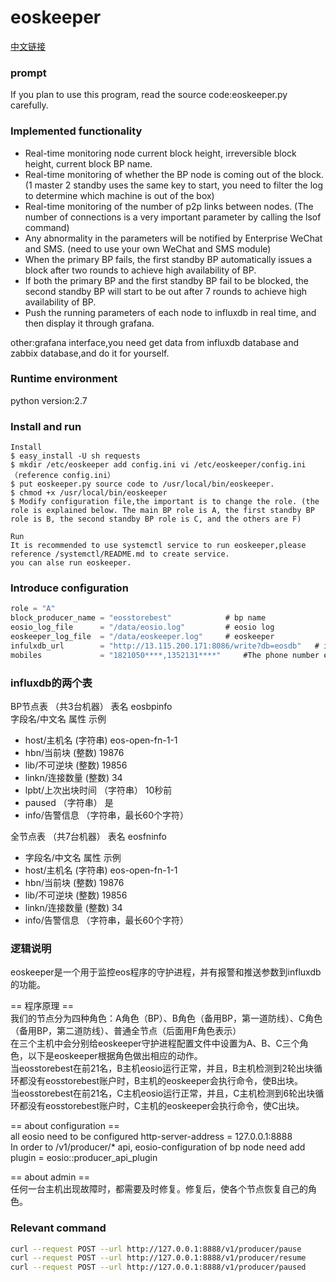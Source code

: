 # eoskeeper

[中文链接](https://github.com/eosstore/eoskeeper/blob/master/README.md)

### prompt
If you plan to use this program, read the source code:eoskeeper.py carefully.


### Implemented functionality
* Real-time monitoring node current block height, irreversible block height, current block BP name.
* Real-time monitoring of whether the BP node is coming out of the block. (1 master 2 standby uses the same key to start, you need to filter the log to determine which machine is out of the box)
* Real-time monitoring of the number of p2p links between nodes. (The number of connections is a very important parameter by calling the lsof command)
* Any abnormality in the parameters will be notified by Enterprise WeChat and SMS. (need to use your own WeChat and SMS module)
* When the primary BP fails, the first standby BP automatically issues a block after two rounds to achieve high availability of BP.
* If both the primary BP and the first standby BP fail to be blocked, the second standby BP will start to be out after 7 rounds to achieve high availability of BP.
* Push the running parameters of each node to influxdb in real time, and then display it through grafana.

other:grafana interface,you need get data from influxdb database and zabbix database,and do it for yourself.

### Runtime environment
python version:2.7  

### Install and run
```
Install
$ easy_install -U sh requests
$ mkdir /etc/eoskeeper add config.ini vi /etc/eoskeeper/config.ini （reference config.ini）
$ put eoskeeper.py source code to /usr/local/bin/eoskeeper.
$ chmod +x /usr/local/bin/eoskeeper
$ Modify configuration file,the important is to change the role. (the role is explained below. The main BP role is A, the first standby BP role is B, the second standby BP role is C, and the others are F)

Run
It is recommended to use systemctl service to run eoskeeper,please reference /systemctl/README.md to create service.
you can alse run eoskeeper.
```

### Introduce configuration  
```a
role = "A"
block_producer_name = "eosstorebest"            # bp name
eosio_log_file      = "/data/eosio.log"         # eosio log
eoskeeper_log_file  = "/data/eoskeeper.log"     # eoskeeper 
infulxdb_url        = "http://13.115.200.171:8086/write?db=eosdb"   # influxdb的url
mobiles             = "1821050****,1352131****"     #The phone number of the person who needs to be notified

```

### influxdb的两个表
BP节点表 （共3台机器）
表名 eosbpinfo  
字段名/中文名            属性          示例 
* host/主机名            (字符串)       eos-open-fn-1-1
* hbn/当前块             (整数)         19876
* lib/不可逆块            (整数)        19856
* linkn/连接数量          (整数)        34
* lpbt/上次出块时间     （字符串）        10秒前
* paused                 （字符串）     是
* info/告警信息         （字符串，最长60个字符） 
         

全节点表 （共7台机器）
表名 eosfninfo
* 字段名/中文名            属性          示例 
* host/主机名            (字符串)       eos-open-fn-1-1
* hbn/当前块             (整数)         19876
* lib/不可逆块            (整数)        19856
* linkn/连接数量          (整数)        34
* info/告警信息         （字符串，最长60个字符） 


### 逻辑说明

eoskeeper是一个用于监控eos程序的守护进程，并有报警和推送参数到influxdb的功能。

== 程序原理 ==  
我们的节点分为四种角色：A角色（BP）、B角色（备用BP，第一道防线）、C角色（备用BP，第二道防线）、普通全节点（后面用F角色表示）  
在三个主机中会分别给eoskeeper守护进程配置文件中设置为A、B、C三个角色，以下是eoskeeper根据角色做出相应的动作。  
当eosstorebest在前21名，B主机eosio运行正常，并且，B主机检测到2轮出块循环都没有eosstorebest账户时，B主机的eoskeeper会执行命令，使B出块。  
当eosstorebest在前21名，C主机eosio运行正常，并且，C主机检测到6轮出块循环都没有eosstorebest账户时，C主机的eoskeeper会执行命令，使C出块。    

== about configuration ==  
all eosio need to be configured http-server-address = 127.0.0.1:8888  
In order to /v1/producer/* api, eosio-configuration of bp node need add plugin = eosio::producer_api_plugin  

== about admin ==  
任何一台主机出现故障时，都需要及时修复。修复后，使各个节点恢复自己的角色。  


### Relevant command
```bash
curl --request POST --url http://127.0.0.1:8888/v1/producer/pause
curl --request POST --url http://127.0.0.1:8888/v1/producer/resume
curl --request POST --url http://127.0.0.1:8888/v1/producer/paused
```




